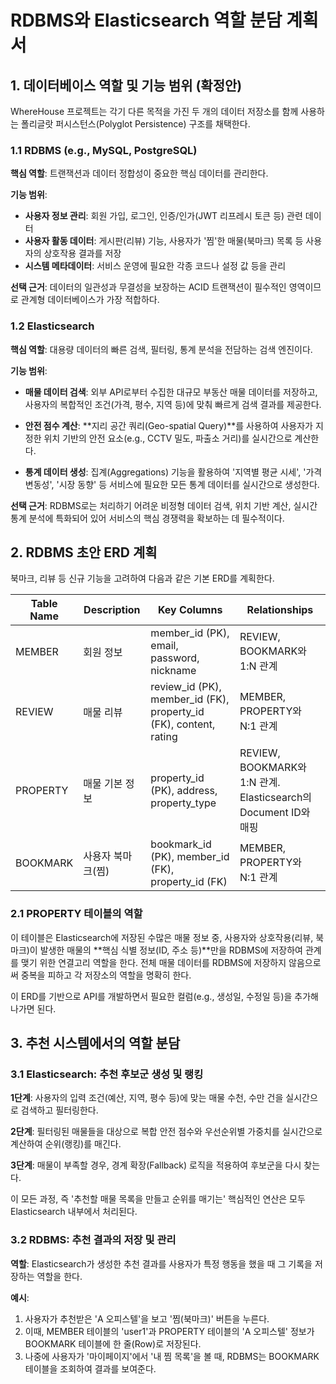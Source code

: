 # RDBMS와 Elasticsearch 역할 분담 계획서

## 1. 데이터베이스 역할 및 기능 범위 (확정안)

WhereHouse 프로젝트는 각기 다른 목적을 가진 두 개의 데이터 저장소를 함께 사용하는 폴리글랏 퍼시스턴스(Polyglot Persistence) 구조를 채택한다.

### 1.1 RDBMS (e.g., MySQL, PostgreSQL)

**핵심 역할**: 트랜잭션과 데이터 정합성이 중요한 핵심 데이터를 관리한다.

**기능 범위**:

- **사용자 정보 관리**: 회원 가입, 로그인, 인증/인가(JWT 리프레시 토큰 등) 관련 데이터
- **사용자 활동 데이터**: 게시판(리뷰) 기능, 사용자가 '찜'한 매물(북마크) 목록 등 사용자의 상호작용 결과를 저장
- **시스템 메타데이터**: 서비스 운영에 필요한 각종 코드나 설정 값 등을 관리

**선택 근거**: 데이터의 일관성과 무결성을 보장하는 ACID 트랜잭션이 필수적인 영역이므로 관계형 데이터베이스가 가장 적합하다.

### 1.2 Elasticsearch

**핵심 역할**: 대용량 데이터의 빠른 검색, 필터링, 통계 분석을 전담하는 검색 엔진이다.

**기능 범위**:

- **매물 데이터 검색**: 외부 API로부터 수집한 대규모 부동산 매물 데이터를 저장하고, 사용자의 복합적인 조건(가격, 평수, 지역 등)에 맞춰 빠르게 검색 결과를 제공한다.

- **안전 점수 계산**: **지리 공간 쿼리(Geo-spatial Query)**를 사용하여 사용자가 지정한 위치 기반의 안전 요소(e.g., CCTV 밀도, 파출소 거리)를 실시간으로 계산한다.

- **통계 데이터 생성**: 집계(Aggregations) 기능을 활용하여 '지역별 평균 시세', '가격 변동성', '시장 동향' 등 서비스에 필요한 모든 통계 데이터를 실시간으로 생성한다.

**선택 근거**: RDBMS로는 처리하기 어려운 비정형 데이터 검색, 위치 기반 계산, 실시간 통계 분석에 특화되어 있어 서비스의 핵심 경쟁력을 확보하는 데 필수적이다.

## 2. RDBMS 초안 ERD 계획

북마크, 리뷰 등 신규 기능을 고려하여 다음과 같은 기본 ERD를 계획한다.

| Table Name | Description | Key Columns | Relationships |
|------------|-------------|-------------|---------------|
| MEMBER | 회원 정보 | member_id (PK), email, password, nickname | REVIEW, BOOKMARK와 1:N 관계 |
| REVIEW | 매물 리뷰 | review_id (PK), member_id (FK), property_id (FK), content, rating | MEMBER, PROPERTY와 N:1 관계 |
| PROPERTY | 매물 기본 정보 | property_id (PK), address, property_type | REVIEW, BOOKMARK와 1:N 관계. Elasticsearch의 Document ID와 매핑 |
| BOOKMARK | 사용자 북마크(찜) | bookmark_id (PK), member_id (FK), property_id (FK) | MEMBER, PROPERTY와 N:1 관계 |

### 2.1 PROPERTY 테이블의 역할

이 테이블은 Elasticsearch에 저장된 수많은 매물 정보 중, 사용자와 상호작용(리뷰, 북마크)이 발생한 매물의 **핵심 식별 정보(ID, 주소 등)**만을 RDBMS에 저장하여 관계를 맺기 위한 연결고리 역할을 한다. 전체 매물 데이터를 RDBMS에 저장하지 않음으로써 중복을 피하고 각 저장소의 역할을 명확히 한다.

이 ERD를 기반으로 API를 개발하면서 필요한 컬럼(e.g., 생성일, 수정일 등)을 추가해나가면 된다.

## 3. 추천 시스템에서의 역할 분담

### 3.1 Elasticsearch: 추천 후보군 생성 및 랭킹

**1단계**: 사용자의 입력 조건(예산, 지역, 평수 등)에 맞는 매물 수천, 수만 건을 실시간으로 검색하고 필터링한다.

**2단계**: 필터링된 매물들을 대상으로 복합 안전 점수와 우선순위별 가중치를 실시간으로 계산하여 순위(랭킹)를 매긴다.

**3단계**: 매물이 부족할 경우, 경계 확장(Fallback) 로직을 적용하여 후보군을 다시 찾는다.

이 모든 과정, 즉 '추천할 매물 목록을 만들고 순위를 매기는' 핵심적인 연산은 모두 Elasticsearch 내부에서 처리된다.

### 3.2 RDBMS: 추천 결과의 저장 및 관리

**역할**: Elasticsearch가 생성한 추천 결과를 사용자가 특정 행동을 했을 때 그 기록을 저장하는 역할을 한다.

**예시**:
1. 사용자가 추천받은 'A 오피스텔'을 보고 '찜(북마크)' 버튼을 누른다.
2. 이때, MEMBER 테이블의 'user1'과 PROPERTY 테이블의 'A 오피스텔' 정보가 BOOKMARK 테이블에 한 줄(Row)로 저장된다.
3. 나중에 사용자가 '마이페이지'에서 '내 찜 목록'을 볼 때, RDBMS는 BOOKMARK 테이블을 조회하여 결과를 보여준다.
